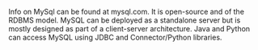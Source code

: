 Info on MySql can be found at mysql.com. It is open-source and of the RDBMS model. MySQL can be deployed as a standalone server but is mostly designed as part of a client-server architecture. Java and Python can access MySQL using JDBC and Connector/Python libraries.